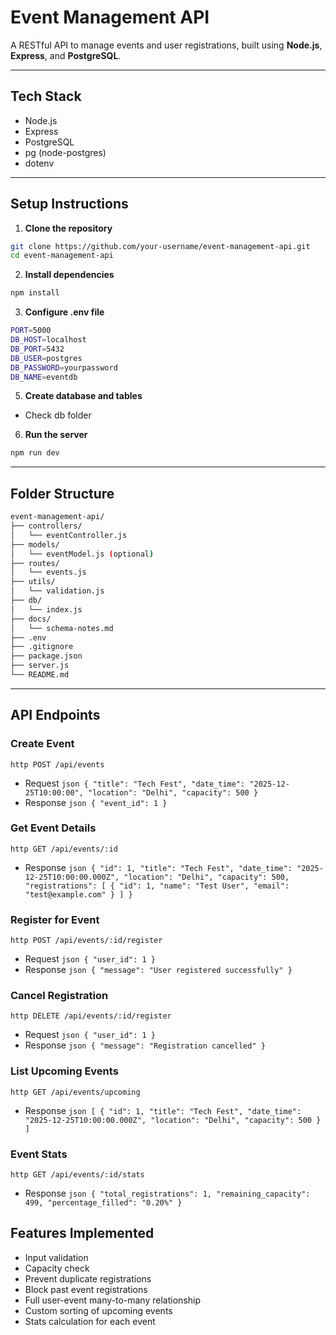 # Event Management API

A RESTful API to manage events and user registrations, built using **Node.js**, **Express**, and **PostgreSQL**.

---

## Tech Stack

- Node.js
- Express
- PostgreSQL
- pg (node-postgres)
- dotenv

---

## Setup Instructions

1. **Clone the repository**
```bash
git clone https://github.com/your-username/event-management-api.git
cd event-management-api
```

2. **Install dependencies**
```bash
npm install
```

3. **Configure .env file**
```bash
PORT=5000
DB_HOST=localhost
DB_PORT=5432
DB_USER=postgres
DB_PASSWORD=yourpassword
DB_NAME=eventdb
```

5. **Create database and tables**
- Check db folder
  
6. **Run the server**
```bash
npm run dev
```

---

## Folder Structure

```bash
event-management-api/
├── controllers/
│   └── eventController.js
├── models/
│   └── eventModel.js (optional)
├── routes/
│   └── events.js
├── utils/
│   └── validation.js
├── db/
│   └── index.js
├── docs/
│   └── schema-notes.md
├── .env
├── .gitignore
├── package.json
├── server.js
└── README.md
```

---

##  API Endpoints

### Create Event
``http
POST /api/events
``
- Request
``json
{
  "title": "Tech Fest",
  "date_time": "2025-12-25T10:00:00",
  "location": "Delhi",
  "capacity": 500
}
``
- Response
``json
{ "event_id": 1 }
``

### Get Event Details
``http
GET /api/events/:id
``
- Response
``json
{
  "id": 1,
  "title": "Tech Fest",
  "date_time": "2025-12-25T10:00:00.000Z",
  "location": "Delhi",
  "capacity": 500,
  "registrations": [
    { "id": 1, "name": "Test User", "email": "test@example.com" }
  ]
}
``

### Register for Event
``http
POST /api/events/:id/register
``
- Request
``json
{ "user_id": 1 }
``
- Response
``json
{ "message": "User registered successfully" }
``

### Cancel Registration
``http
DELETE /api/events/:id/register
``
- Request
``json
{ "user_id": 1 }
``
- Response
``json
{ "message": "Registration cancelled" }
``

### List Upcoming Events
``http
GET /api/events/upcoming
``
- Response
``json
[
  {
    "id": 1,
    "title": "Tech Fest",
    "date_time": "2025-12-25T10:00:00.000Z",
    "location": "Delhi",
    "capacity": 500
  }
]
``

### Event Stats

``http
GET /api/events/:id/stats
``
- Response
``json
{
  "total_registrations": 1,
  "remaining_capacity": 499,
  "percentage_filled": "0.20%"
}
``

## Features Implemented

- Input validation
- Capacity check
- Prevent duplicate registrations
- Block past event registrations
- Full user-event many-to-many relationship
- Custom sorting of upcoming events
- Stats calculation for each event

